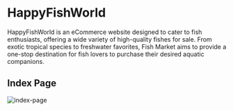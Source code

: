 # HappyFishWorld
HappyFishWorld is an eCommerce website designed to cater to fish enthusiasts, offering a wide variety of high-quality fishes for sale. From exotic tropical species to freshwater favorites, Fish Market aims to provide a one-stop destination for fish lovers to purchase their desired aquatic companions.

Index Page
---------------------------------------------------------------------------------------------------------------------------------------------------------------------
![index-page](https://github.com/udaySuryaP/HappyFishWorld/assets/133751051/ddeed1f6-6852-4c8c-83e3-a5a40387eaeb)
